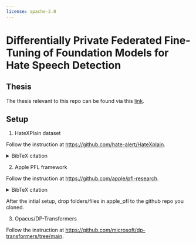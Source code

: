 ```yaml
---
license: apache-2.0
---
```

# Differentially Private Federated Fine-Tuning of Foundation Models for Hate Speech Detection

## Thesis
The thesis relevant to this repo can be found via this [link](https://drive.google.com/file/d/1WsqH3odPxhHj3ILlipmLPXn1HlRw8s97/view?usp=sharing).
## Setup 
1. HateXPlain dataset

Follow the instruction at https://github.com/hate-alert/HateXplain.

<details>
<summary>BibTeX citation</summary>

<pre><code>
@inproceedings{mathew2021hatexplain,
  title={HateXplain: A Benchmark Dataset for Explainable Hate Speech Detection},
  author={Mathew, Binny and Saha, Punyajoy and Yimam, Seid Muhie and Biemann, Chris and Goyal, Pawan and Mukherjee, Animesh},
  booktitle={Proceedings of the AAAI Conference on Artificial Intelligence},
  volume={35},
  number={17},
  pages={14867--14875},
  year={2021}
}
</code></pre>

</details>


2. Apple PFL framework

Follow the instruction at https://github.com/apple/pfl-research.

<details>
<summary>BibTeX citation</summary>

<pre><code>
@article{granqvist2024pfl,
  title={pfl-research: simulation framework for accelerating research in Private Federated Learning},
  author={Granqvist, Filip and Song, Congzheng and Cahill, {\'A}ine and van Dalen, Rogier and Pelikan, Martin and Chan, Yi Sheng and Feng, Xiaojun and Krishnaswami, Natarajan and Jina, Vojta and Chitnis, Mona},
  journal={arXiv preprint arXiv:2404.06430},
  year={2024},
}
</code></pre>

</details>

After the intial setup, drop folders/files in apple_pfl to the github repo you cloned. 

3. Opacus/DP-Transformers

Follow the instruction at https://github.com/microsoft/dp-transformers/tree/main.
